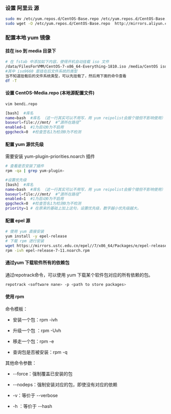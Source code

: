 ### 设置 阿里云 源

```bash
sudo mv /etc/yum.repos.d/CentOS-Base.repo /etc/yum.repos.d/CentOS-Base.repo.bak
sudo wget -O /etc/yum.repos.d/CentOS-Base.repo  http://mirrors.aliyun.com/repo/Centos-7.repo
```

### 配置本地 yum 镜像

#### 挂在 iso 到 media 目录下

```bash
# 在 fstab 中添加如下内容，使得开机自动挂载 iso 文件
/data/FilesForVMM/CentOS-7-x86_64-Everything-1810.iso /media/CentOS iso9660 defaults,ro,loop 0 0
#其中 iso9660 是挂在后文件系统的类型
当不知道挂载后的文件系统类型，可以先挂载了，然后用下面的命令查看
df -T
```

#### 设置 CentOS-Media.repo (本地源配置文件)

```bash
vim bendi.repo

[bash]  #库名
name=bash  #库名 （这一行其实可以不用写，用 yum reipolist会报个错但不影响使用）
baseurl=file:///mnt/  #“源所在路径”
enabled=1  #1为启动0为不启用
gpgcheck=0  #检查签名1为检测0为不检测
```

#### 配置 yum 源优先级

需要安装 yum-plugin-priorities.noarch 插件

```bash
# 查看是否安装了插件
rpm -qa | grep yum-plugin-

#设置优先级
[bash]  #库名
name=bash  #库名 （这一行其实可以不用写，用 yum reipolist会报个错但不影响使用）
baseurl=file:///mnt/  #“源所在路径”
enabled=1  #1为启动0为不启用
gpgcheck=0  #检查签名1为检测0为不检测
priority=1 # 在原来的基础上加上这句，设置优先级，数字越小优先级越大。
```

#### 配置 epel 源

```bash
# 使用 yum 直接安装
yum install -y epel-release
# 下载 rpm 进行安装
wget https://mirrors.ustc.edu.cn/epel//7/x86_64/Packages/e/epel-release-7-11.noarch.rpm
rpm -ivh epel-release-7-11.noarch.rpm
```

#### 通过yum 下载软件所有的依赖包

通过repotrack命令，可以使用 yum 下载某个软件包对应的所有依赖的包。

```bash
repotrack <software nane> -p <path to store packages>
```

#### 使用 rpm

命令模板：

- 安装一个包：rpm -ivh

- 升级一个包 ：rpm -Uvh

- 移走一个包：rpm -e

- 查询包是否被安装：rpm -q

其他命令参数：

- \-\-force：强制覆盖已安装的包

- \-\-nodeps：强制安装对应的包，即使没有对应的依赖

- \-v：等价于 --verbose

- \-h ：等价于 --hash
